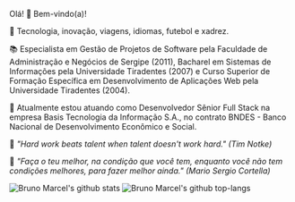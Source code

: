 Olá! 👋 Bem-vindo(a)!

💙 Tecnologia, inovação, viagens, idiomas, futebol e xadrez.

📚 Especialista em Gestão de Projetos de Software pela Faculdade de Administração e Negócios de Sergipe (2011), Bacharel em Sistemas de Informações pela Universidade Tiradentes (2007) e Curso Superior de Formação Específica em Desenvolvimento de Aplicações Web pela Universidade Tiradentes (2004).

💼 Atualmente estou atuando como Desenvolvedor Sênior Full Stack na empresa Basis Tecnologia da Informação S.A., no contrato BNDES - Banco Nacional de Desenvolvimento Econômico e Social.

💭 _"Hard work beats talent when talent doesn't work hard." (Tim Notke)_

💭 _"Faça o teu melhor, na condição que você tem, enquanto você não tem condições melhores, para fazer melhor ainda." (Mario Sergio Cortella)_

![Bruno Marcel's github stats](https://github-readme-stats.vercel.app/api?username=bmnsouza&show_icons=true&theme=dracula)
![Bruno Marcel's github top-langs](https://github-readme-stats.vercel.app/api/top-langs/?username=bmnsouza&layout=compact&theme=dracula)
